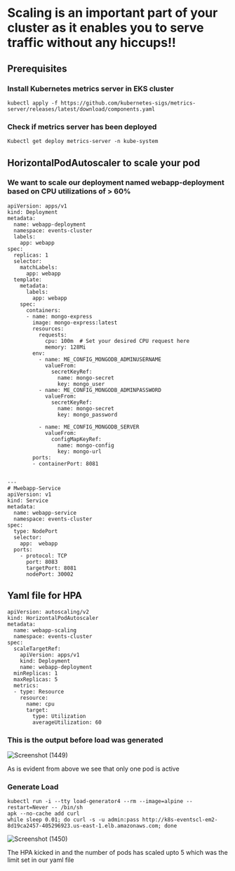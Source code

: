 # Scaling is an important part of your cluster as it enables you to serve traffic without any hiccups!!

## Prerequisites
### Install Kubernetes metrics server in EKS cluster
```
kubectl apply -f https://github.com/kubernetes-sigs/metrics-server/releases/latest/download/components.yaml
```
### Check if metrics server has been deployed
```
Kubectl get deploy metrics-server -n kube-system
```


## HorizontalPodAutoscaler to scale your pod

### We want to scale our deployment named webapp-deployment based on CPU utilizations of > 60% 

```
apiVersion: apps/v1
kind: Deployment
metadata:
  name: webapp-deployment
  namespace: events-cluster 
  labels:
    app: webapp
spec:
  replicas: 1
  selector:
    matchLabels:
      app: webapp
  template:
    metadata:
      labels:
        app: webapp
    spec:
      containers:
      - name: mongo-express
        image: mongo-express:latest
        resources:
          requests:
            cpu: 100m  # Set your desired CPU request here
            memory: 128Mi 
        env:
          - name: ME_CONFIG_MONGODB_ADMINUSERNAME
            valueFrom:
              secretKeyRef:
                name: mongo-secret
                key: mongo_user
          - name: ME_CONFIG_MONGODB_ADMINPASSWORD
            valueFrom:
              secretKeyRef:
                name: mongo-secret
                key: mongo_password

          - name: ME_CONFIG_MONGODB_SERVER
            valueFrom:
              configMapKeyRef:
                name: mongo-config
                key: mongo-url
        ports:
        - containerPort: 8081

        
---
# Mwebapp-Service
apiVersion: v1
kind: Service
metadata:
  name: webapp-service 
  namespace: events-cluster 
spec:
  type: NodePort
  selector:
    app:  webapp
  ports:
    - protocol: TCP
      port: 8083
      targetPort: 8081
      nodePort: 30002
```
## Yaml file for HPA

```
apiVersion: autoscaling/v2
kind: HorizontalPodAutoscaler
metadata:
  name: webapp-scaling
  namespace: events-cluster
spec:
  scaleTargetRef:
    apiVersion: apps/v1
    kind: Deployment
    name: webapp-deployment
  minReplicas: 1
  maxReplicas: 5
  metrics:
  - type: Resource
    resource:
      name: cpu
      target:
        type: Utilization
        averageUtilization: 60
```
### This is the output before load was generated 

![Screenshot (1449)](https://github.com/satya19977/Event-Management-System-Using-Kubernetes/assets/108000447/dbe4ef1d-c84f-4a30-8958-082ba5ef4ad6)

As is evident from above we see that only one pod is active

### Generate Load
```
kubectl run -i --tty load-generator4 --rm --image=alpine --restart=Never -- /bin/sh
apk --no-cache add curl
while sleep 0.01; do curl -s -u admin:pass http://k8s-eventscl-em2-8d19ca2457-405296923.us-east-1.elb.amazonaws.com; done
```

![Screenshot (1450)](https://github.com/satya19977/Event-Management-System-Using-Kubernetes/assets/108000447/885350d8-089b-4fce-af2b-b80ea0441e0a)

The HPA kicked in and the number of pods has scaled upto 5 which was the limit set in our yaml file







